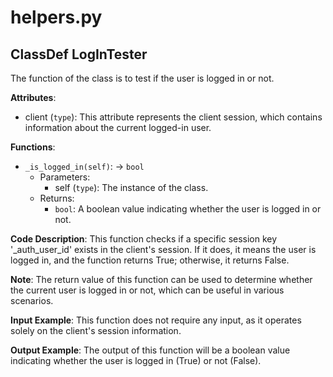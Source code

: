 # helpers.py

## ClassDef LogInTester

The function of the class is to test if the user is logged in or not.

**Attributes**:

- client (`type`): This attribute represents the client session, which contains information about the current logged-in user.

**Functions**:

- `_is_logged_in(self)`: -> `bool`
    - Parameters:
        - self (`type`): The instance of the class.
    - Returns:
        - `bool`: A boolean value indicating whether the user is logged in or not.

**Code Description**: This function checks if a specific session key '_auth_user_id' exists in the client's session. If it does, it means the user is logged in, and the function returns True; otherwise, it returns False.

**Note**: The return value of this function can be used to determine whether the current user is logged in or not, which can be useful in various scenarios.

**Input Example**: This function does not require any input, as it operates solely on the client's session information.

**Output Example**: The output of this function will be a boolean value indicating whether the user is logged in (True) or not (False).
